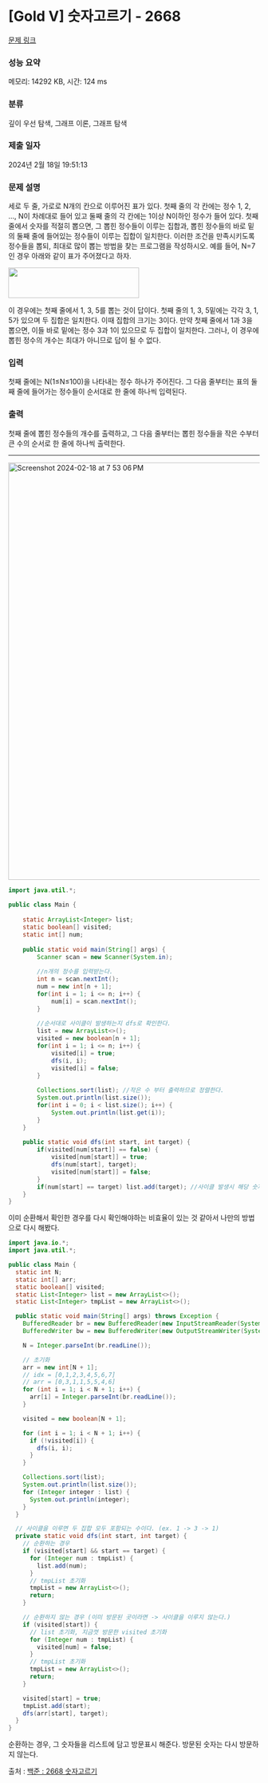 # [Gold V] 숫자고르기 - 2668 

[문제 링크](https://www.acmicpc.net/problem/2668) 

### 성능 요약

메모리: 14292 KB, 시간: 124 ms

### 분류

깊이 우선 탐색, 그래프 이론, 그래프 탐색

### 제출 일자

2024년 2월 18일 19:51:13

### 문제 설명

<p>세로 두 줄, 가로로 N개의 칸으로 이루어진 표가 있다. 첫째 줄의 각 칸에는 정수 1, 2, …, N이 차례대로 들어 있고 둘째 줄의 각 칸에는 1이상 N이하인 정수가 들어 있다. 첫째 줄에서 숫자를 적절히 뽑으면, 그 뽑힌 정수들이 이루는 집합과, 뽑힌 정수들의 바로 밑의 둘째 줄에 들어있는 정수들이 이루는 집합이 일치한다. 이러한 조건을 만족시키도록 정수들을 뽑되, 최대로 많이 뽑는 방법을 찾는 프로그램을 작성하시오. 예를 들어, N=7인 경우 아래와 같이 표가 주어졌다고 하자.</p>

<p><img alt="" src="https://www.acmicpc.net/upload/images/u5JZnfExdtFXjmR.png" style="width: 262px; height: 61px; "></p>

<p>이 경우에는 첫째 줄에서 1, 3, 5를 뽑는 것이 답이다. 첫째 줄의 1, 3, 5밑에는 각각 3, 1, 5가 있으며 두 집합은 일치한다. 이때 집합의 크기는 3이다. 만약 첫째 줄에서 1과 3을 뽑으면, 이들 바로 밑에는 정수 3과 1이 있으므로 두 집합이 일치한다. 그러나, 이 경우에 뽑힌 정수의 개수는 최대가 아니므로 답이 될 수 없다.</p>

### 입력 

 <p>첫째 줄에는 N(1≤N≤100)을 나타내는 정수 하나가 주어진다. 그 다음 줄부터는 표의 둘째 줄에 들어가는 정수들이 순서대로 한 줄에 하나씩 입력된다.</p>

### 출력 

 <p>첫째 줄에 뽑힌 정수들의 개수를 출력하고, 그 다음 줄부터는 뽑힌 정수들을 작은 수부터 큰 수의 순서로 한 줄에 하나씩 출력한다.</p>

---

<img width="837" alt="Screenshot 2024-02-18 at 7 53 06 PM" src="https://github.com/jinkwon9301/Java-Algorithm/assets/77374066/6a16f97e-43b6-4671-9e1c-faf460d4c5fe">

```java
import java.util.*;
 
public class Main {    
    
    static ArrayList<Integer> list;
    static boolean[] visited;
    static int[] num;
    
    public static void main(String[] args) {
        Scanner scan = new Scanner(System.in);
        
        //n개의 정수를 입력받는다.
        int n = scan.nextInt();
        num = new int[n + 1];
        for(int i = 1; i <= n; i++) {
            num[i] = scan.nextInt();
        }
        
        //순서대로 사이클이 발생하는지 dfs로 확인한다.
        list = new ArrayList<>();
        visited = new boolean[n + 1];
        for(int i = 1; i <= n; i++) {
            visited[i] = true;
            dfs(i, i);
            visited[i] = false;
        }
        
        Collections.sort(list); //작은 수 부터 출력하므로 정렬한다.
        System.out.println(list.size());
        for(int i = 0; i < list.size(); i++) {
            System.out.println(list.get(i));
        }
    }    
    
    public static void dfs(int start, int target) {
        if(visited[num[start]] == false) {
            visited[num[start]] = true;
            dfs(num[start], target);
            visited[num[start]] = false;
        }
        if(num[start] == target) list.add(target); //사이클 발생시 해당 숫자를 list에 담아준다.
    }
}
```

이미 순환해서 확인한 경우를 다시 확인해야하는 비효율이 있는 것 같아서 나만의 방법으로 다시 해봤다.

```java
import java.io.*;
import java.util.*;

public class Main {
  static int N;
  static int[] arr;
  static boolean[] visited;
  static List<Integer> list = new ArrayList<>();
  static List<Integer> tmpList = new ArrayList<>();

  public static void main(String[] args) throws Exception {
    BufferedReader br = new BufferedReader(new InputStreamReader(System.in));
    BufferedWriter bw = new BufferedWriter(new OutputStreamWriter(System.out));

    N = Integer.parseInt(br.readLine());

    // 초기화
    arr = new int[N + 1];
    // idx = [0,1,2,3,4,5,6,7]
    // arr = [0,3,1,1,5,5,4,6]
    for (int i = 1; i < N + 1; i++) {
      arr[i] = Integer.parseInt(br.readLine());
    }

    visited = new boolean[N + 1];

    for (int i = 1; i < N + 1; i++) {
      if (!visited[i]) {
        dfs(i, i);
      }
    }

    Collections.sort(list);
    System.out.println(list.size());
    for (Integer integer : list) {
      System.out.println(integer);
    }
  }

  // 사이클을 이루면 두 집합 모두 포함되는 수이다. (ex. 1 -> 3 -> 1)
  private static void dfs(int start, int target) {
    // 순환하는 경우
    if (visited[start] && start == target) {
      for (Integer num : tmpList) {
        list.add(num);
      }
      // tmpList 초기화
      tmpList = new ArrayList<>();
      return;
    }

    // 순환하지 않는 경우 (이미 방문된 곳이라면 -> 사이클을 이루지 않는다.)
    if (visited[start]) {
      // list 초기화, 지금껏 방문한 visited 초기화
      for (Integer num : tmpList) {
        visited[num] = false;
      }
      // tmpList 초기화
      tmpList = new ArrayList<>();
      return;
    }

    visited[start] = true;
    tmpList.add(start);
    dfs(arr[start], target);
  }
}

```

순환하는 경우, 그 숫자들을 리스트에 담고 방문표시 해준다. 방문된 숫자는 다시 방문하지 않는다.

출처 : [백준 : 2668 숫자고르기](https://moonsbeen.tistory.com/176)
